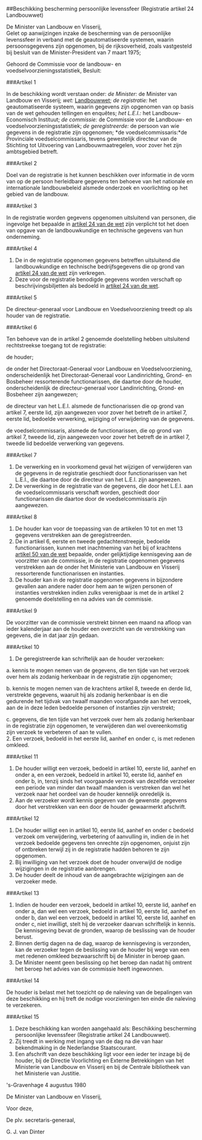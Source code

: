 <meta http-equiv='Content-Type' content='text/html; charset=utf-8' />

##Beschikking bescherming persoonlijke levenssfeer (Registratie artikel 24 Landbouwwet)

De Minister van Landbouw en Visserij,  
Gelet op aanwijzingen inzake de bescherming van de persoonlijke levenssfeer in verband met de geautomatiseerde systemen, waarin persoonsgegevens zijn opgenomen, bij de rijksoverheid, zoals vastgesteld bij besluit van de Minister-President van 7 maart 1975;

Gehoord de Commissie voor de landbouw- en voedselvoorzieningsstatistiek,
Besluit:    

###Artikel  1  

In de beschikking wordt verstaan onder:  *de Minister:* de Minister van Landbouw en Visserij;  *wet:* [Landbouwwet](../../../../../../../../../../wet/landbouwwet/BWBR0002252/README.md);  *de registratie:* het geautomatiseerde systeem, waarin gegevens zijn opgenomen van op basis van de wet gehouden tellingen en enquêtes;  *het L.E.I.:* het Landbouw-Economisch Instituut;  *de commissie:* de Commissie voor de Landbouw- en voedselvoorzieningsstatistiek;  *de geregistreerde:* de persoon van wie gegevens in de registratie zijn opgenomen; *de voedselcommissaris:*de Provinciale voedselcommissaris, tevens gewestelijk directeur van de Stichting tot Uitvoering van Landbouwmaatregelen, voor zover het zijn ambtsgebied betreft. 

###Artikel  2  

Doel van de registratie is het kunnen beschikken over informatie in de vorm van op de persoon herleidbare gegevens ten behoeve van het nationale en internationale landbouwbeleid alsmede onderzoek en voorlichting op het gebied van de landbouw. 

###Artikel 3 

In de registratie worden gegevens opgenomen uitsluitend van personen, die ingevolge het bepaalde in [artikel 24 van de wet](../../../../../../../../../../wet/landbouwwet/BWBR0002252/README.md) zijn verplicht tot het doen van opgave van de landbouwkundige en technische gegevens van hun onderneming.

###Artikel 4 

1. De in de registratie opgenomen gegevens betreffen uitsluitend die landbouwkundige en technische bedrijfsgegevens die op grond van [artikel 24 van de wet](../../../../../../../../../../wet/landbouwwet/BWBR0002252/README.md) zijn verkregen.
2. Deze voor de registratie benodigde gegevens worden verschaft op beschrijvingsbiljetten als bedoeld in [artikel 24 van de wet](../../../../../../../../../../wet/landbouwwet/BWBR0002252/README.md).

###Artikel  5  

De directeur-generaal voor Landbouw en Voedselvoorziening treedt op als houder van de registratie. 

###Artikel  6  

Ten behoeve van de in artikel 2 genoemde doelstelling hebben uitsluitend rechtstreekse toegang tot de registratie: 

de houder;  

de onder het Directoraat-Generaal voor Landbouw en Voedselvoorziening, onderscheidenlijk het Directoraat-Generaal voor Landinrichting, Grond- en Bosbeheer ressorterende functionarissen, die daartoe door de houder, onderscheidenlijk de directeur-generaal voor Landinrichting, Grond- en Bosbeheer zijn aangewezen;  

de directeur van het L.E.I. alsmede de functionarissen die op grond van artikel 7, eerste lid, zijn aangewezen voor zover het betreft de in artikel 7, eerste lid, bedoelde verwerking, wijziging of verwijdering van de gegevens.  

de voedselcommissaris, alsmede de functionarissen, die op grond van artikel 7, tweede lid, zijn aangewezen voor zover het betreft de in artikel 7, tweede lid bedoelde verwerking van gegevens.   

###Artikel  7  

1.  De verwerking en in voorkomend geval het wijzigen of verwijderen van de gegevens in de registratie geschiedt door functionarissen van het L.E.I., die daartoe door de directeur van het L.E.I. zijn aangewezen.   
2.  De verwerking in de registratie van de gegevens, die door het L.E.I. aan de voedselcommissaris verschaft worden, geschiedt door functionarissen die daartoe door de voedselcommissaris zijn aangewezen.  

###Artikel 8 

1. De houder kan voor de toepassing van de artikelen 10 tot en met 13 gegevens verstrekken aan de geregistreerden.
2. De in artikel 6, eerste en tweede gedachtenstreepje, bedoelde functionarissen, kunnen met inachtneming van het bij of krachtens [artikel 50 van de wet](../../../../../../../../../../wet/landbouwwet/BWBR0002252/README.md) bepaalde, onder gelijktijdige kennisgeving aan de voorzitter van de commissie, in de registratie opgenomen gegevens verstrekken aan de onder het Ministerie van Landbouw en Visserij ressorterende functionarissen en instanties.
3. De houder kan in de registratie opgenomen gegevens in bijzondere gevallen aan andere nader door hem aan te wijzen personen of instanties verstrekken indien zulks verenigbaar is met de in artikel 2 genoemde doelstelling en na advies van de commissie.

###Artikel  9  

De voorzitter van de commissie verstrekt binnen een maand na afloop van ieder kalenderjaar aan de houder een overzicht van de verstrekking van gegevens, die in dat jaar zijn gedaan. 

###Artikel  10  

1.  De geregistreerde kan schriftelijk aan de houder verzoeken: 

a. kennis te mogen nemen van de gegevens, die ten tijde van het verzoek over hem als zodanig herkenbaar in de registratie zijn opgenomen;  

b. kennis te mogen nemen van de krachtens artikel 8, tweede en derde lid, verstrekte gegevens, waaruit hij als zodanig herkenbaar is en die gedurende het tijdvak van twaalf maanden voorafgaande aan het verzoek, aan de in deze leden bedoelde personen of instanties zijn verstrekt;  

c. gegevens, die ten tijde van het verzoek over hem als zodanig herkenbaar in de registratie zijn opgenomen, te verwijderen dan wel overeenkomstig zijn verzoek te verbeteren of aan te vullen.     
2.  Een verzoek, bedoeld in het eerste lid, aanhef en onder c, is met redenen omkleed.  

###Artikel  11  

1.  De houder willigt een verzoek, bedoeld in artikel 10, eerste lid, aanhef en onder a, en een verzoek, bedoeld in artikel 10, eerste lid, aanhef en onder b, in, tenzij sinds het voorgaande verzoek van dezelfde verzoeker een periode van minder dan twaalf maanden is verstreken dan wel het verzoek naar het oordeel van de houder kennelijk onredelijk is.   
2.  Aan de verzoeker wordt kennis gegeven van de gewenste .gegevens door het verstrekken van een door de houder gewaarmerkt afschrift.  

###Artikel  12  

1.  De houder willigt een in artikel 10, eerste lid, aanhef en onder c bedoeld verzoek om verwijdering, verbetering of aanvulling in, indien de in het verzoek bedoelde gegevens ten onrechte zijn opgenomen, onjuist zijn of ontbreken terwijl zij in de registratie hadden behoren te zijn opgenomen.   
2.  Bij inwilliging van het verzoek doet de houder onverwijld de nodige wijzigingen in de registratie aanbrengen.   
3.  De houder deelt de inhoud van de aangebrachte wijzigingen aan de verzoeker mede.  

###Artikel  13  

1.  Indien de houder een verzoek, bedoeld in artikel 10, eerste lid, aanhef en onder a, dan wel een verzoek, bedoeld in artikel 10, eerste lid, aanhef en onder b, dan wel een verzoek, bedoeld in artikel 10, eerste lid, aanhef en onder c, niet inwilligt, stelt hij de verzoeker daarvan schriftelijk in kennis. De kennisgeving bevat de gronden, waarop de beslissing van de houder berust.   
2.  Binnen dertig dagen na de dag, waarop de kennisgeving is verzonden, kan de verzoeker tegen de beslissing van de houder bij wege van een met redenen omkleed bezwaarschrift bij de Minister in beroep gaan.   
3.  De Minister neemt geen beslissing op het beroep dan nadat hij omtrent het beroep het advies van de commissie heeft ingewonnen.  

###Artikel  14  

De houder is belast met het toezicht op de naleving van de bepalingen van deze beschikking en hij treft de nodige voorzieningen ten einde die naleving te verzekeren. 

###Artikel  15  

1.  Deze beschikking kan worden aangehaald als: Beschikking bescherming persoonlijke levenssfeer (Registratie artikel 24 Landbouwwet).   
2.  Zij treedt in werking met ingang van de dag na die van haar bekendmaking in de Nederlandse Staatscourant.   
3.  Een afschrift van deze beschikking ligt voor een ieder ter inzage bij de houder, bij de Directie Voorlichting en Externe Betrekkingen van het Ministerie van Landbouw en Visserij en bij de Centrale bibliotheek van het Ministerie van Justitie.  

's-Gravenhage 
4 augustus 1980    

De 
Minister van Landbouw en Visserij,  

Voor deze, 

De 
plv. secretaris-generaal, 

G. J. van Dinter     
